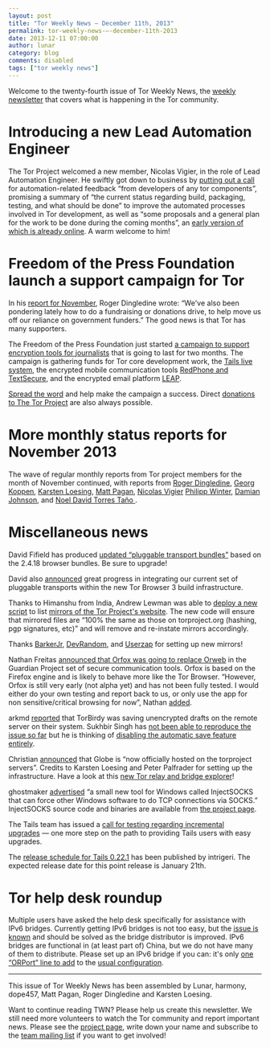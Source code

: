 ```yaml
---
layout: post
title: "Tor Weekly News — December 11th, 2013"
permalink: tor-weekly-news-—-december-11th-2013
date: 2013-12-11 07:00:00
author: lunar
category: blog
comments: disabled
tags: ["tor weekly news"]
---
```


Welcome to the twenty-fourth issue of Tor Weekly News, the [weekly newsletter](https://lists.torproject.org/cgi-bin/mailman/listinfo/tor-news) that covers what is happening in the Tor community.

Introducing a new Lead Automation Engineer
==========================================

The Tor Project welcomed a new member, Nicolas Vigier, in the role of Lead Automation Engineer. He swiftly got down to business by [putting out a call](https://lists.torproject.org/pipermail/tor-dev/2013-December/005906.html) for automation-related feedback “from developers of any tor components”, promising a summary of “the current status regarding build, packaging, testing, and what should be done” to improve the automated processes involved in Tor development, as well as “some proposals and a general plan for the work to be done during the coming months”, an [early version of which is already online](https://people.torproject.org/~boklm/automation/tor-automation-review.html). A warm welcome to him!

Freedom of the Press Foundation launch a support campaign for Tor
=================================================================

In his [report for November](https://lists.torproject.org/pipermail/tor-reports/2013-December/000396.html), Roger Dingledine wrote: “We've also been pondering lately how to do a fundraising or donations drive, to help move us off our reliance on government funders.” The good news is that Tor has many supporters.

The Freedom of the Press Foundation just started [a campaign to support encryption tools for journalists](https://pressfreedomfoundation.org/blog/2013/12/freedom-press-foundation-launches-campaign-support-encryption-tools-journalists) that is going to last for two months. The campaign is gathering funds for Tor core development work, the [Tails live system](https://tails.boum.org/), the encrypted mobile communication tools [RedPhone and TextSecure](https://whispersystems.org/), and the encrypted email platform [LEAP](https://leap.se/).

[Spread the word](https://pressfreedomfoundation.org/) and help make the campaign a success. Direct [donations to The Tor Project](https://www.torproject.org/donate/) are also always possible.

More monthly status reports for November 2013
=============================================

The wave of regular monthly reports from Tor project members for the month of November continued, with reports from [Roger Dingledine](https://lists.torproject.org/pipermail/tor-reports/2013-December/000396.html), [Georg Koppen](https://lists.torproject.org/pipermail/tor-reports/2013-December/000397.html), [Karsten Loesing](https://lists.torproject.org/pipermail/tor-reports/2013-December/000398.html), [Matt Pagan](https://lists.torproject.org/pipermail/tor-reports/2013-December/000399.html), [Nicolas Vigier](https://lists.torproject.org/pipermail/tor-reports/2013-December/000400.html) [Philipp Winter](https://lists.torproject.org/pipermail/tor-reports/2013-December/000401.html), [Damian Johnson](https://lists.torproject.org/pipermail/tor-reports/2013-December/000402.html), and [Noel David Torres Taño ](https://lists.torproject.org/pipermail/tor-reports/2013-December/000403.html).

Miscellaneous news
==================

David Fifield has produced [updated “pluggable transport bundles”](https://blog.torproject.org/blog/pluggable-transports-bundles-2418-rc-1-pt1-and-2418-rc-2-pt1-firefox-17011esr) based on the 2.4.18 browser bundles. Be sure to upgrade!

David also [announced](https://lists.torproject.org/pipermail/tor-dev/2013-December/005913.html) great progress in integrating our current set of pluggable transports within the new Tor Browser 3 build infrastructure.

Thanks to Himanshu from India, Andrew Lewman was able to [deploy a new script](https://lists.torproject.org/pipermail/tor-mirrors/2013-December/000394.html) to list [mirrors of the Tor Project's website](https://www.torproject.org/getinvolved/mirrors.html.en). The new code will ensure that mirrored files are “100% the same as those on torproject.org (hashing, pgp signatures, etc)” and will remove and re-instate mirrors accordingly.

Thanks [BarkerJr](https://lists.torproject.org/pipermail/tor-mirrors/2013-October/000381.html), [DevRandom](https://lists.torproject.org/pipermail/tor-mirrors/2013-November/000384.html), and [Userzap](https://lists.torproject.org/pipermail/tor-mirrors/2013-November/000389.html) for setting up new mirrors!

Nathan Freitas [announced that Orfox was going to replace Orweb](https://lists.torproject.org/pipermail/tor-talk/2013-December/031331.html) in the Guardian Project set of secure communication tools. Orfox is based on the Firefox engine and is likely to behave more like the Tor Browser. “However, Orfox is still very early (not alpha yet) and has not been fully tested. I would either do your own testing and report back to us, or only use the app for non sensitive/critical browsing for now”, Nathan [added](https://lists.torproject.org/pipermail/tor-talk/2013-December/031340.html).

arkmd [reported](https://lists.torproject.org/pipermail/tor-dev/2013-December/005901.html) that TorBirdy was saving unencrypted drafts on the remote server on their system. Sukhbir Singh has [not been able to reproduce the issue so far](https://bugs.torproject.org/10309#comment:4) but he is thinking of [disabling the automatic save feature entirely](https://lists.torproject.org/pipermail/tor-dev/2013-December/005903.html).

Christian [announced](https://lists.torproject.org/pipermail/tor-talk/2013-December/031353.html) that Globe is “now officially hosted on the torproject servers”. Credits to Karsten Loesing and Peter Palfrader for setting up the infrastructure. Have a look at this [new Tor relay and bridge explorer](https://globe.torproject.org/)!

ghostmaker [advertised](https://lists.torproject.org/pipermail/tor-dev/2013-December/005908.html) “a small new tool for Windows called InjectSOCKS that can force other Windows software to do TCP connections via SOCKS.” InjectSOCKS source code and binaries are available from [the project page](http://sourceforge.net/projects/injectsocks).

The Tails team has issued a [call for testing regarding incremental upgrades](https://tails.boum.org/news/test_incremental_upgrades/) — one more step on the path to providing Tails users with easy upgrades.

The [release schedule for Tails 0.22.1](https://mailman.boum.org/pipermail/tails-dev/2013-December/004405.html) has been published by intrigeri. The expected release date for this point release is January 21th.

Tor help desk roundup
=====================

Multiple users have asked the help desk specifically for assistance with IPv6 bridges. Currently getting IPv6 bridges is not too easy, but the [issue is known](https://bugs.torproject.org/9127) and should be solved as the bridge distributor is improved. IPv6 bridges are functional in (at least part of) China, but we do not have many of them to distribute. Please set up an IPv6 bridge if you can: it's only [one “ORPort” line to add](https://people.torproject.org/~linus/ipv6-relay-howto.html) to the [usual configuration](https://www.torproject.org/docs/bridges.html.en#RunningABridge).

* * * * *

This issue of Tor Weekly News has been assembled by Lunar, harmony, dope457, Matt Pagan, Roger Dingledine and Karsten Loesing.

Want to continue reading TWN? Please help us create this newsletter. We still need more volunteers to watch the Tor community and report important news. Please see the [project page](https://trac.torproject.org/projects/tor/wiki/TorWeeklyNews), write down your name and subscribe to the [team mailing list](https://lists.torproject.org/cgi-bin/mailman/listinfo/news-team) if you want to get involved!
